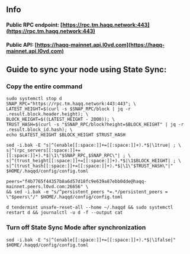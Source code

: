 ## Info
#### Public RPC endpoint: [https://rpc.tm.haqq.network:443](https://rpc.tm.haqq.network:443)
#### Public API: [https://haqq-mainnet.api.l0vd.com](https://haqq-mainnet.api.l0vd.com)

## Guide to sync your node using State Sync:

### Copy the entire command
```
sudo systemctl stop d
SNAP_RPC="https://rpc.tm.haqq.network:443:443"; \
LATEST_HEIGHT=$(curl -s $SNAP_RPC/block | jq -r .result.block.header.height); \
BLOCK_HEIGHT=$((LATEST_HEIGHT - 2000)); \
TRUST_HASH=$(curl -s "$SNAP_RPC/block?height=$BLOCK_HEIGHT" | jq -r .result.block_id.hash); \
echo $LATEST_HEIGHT $BLOCK_HEIGHT $TRUST_HASH

sed -i.bak -E "s|^(enable[[:space:]]+=[[:space:]]+).*$|\1true| ; \
s|^(rpc_servers[[:space:]]+=[[:space:]]+).*$|\1\"$SNAP_RPC,$SNAP_RPC\"| ; \
s|^(trust_height[[:space:]]+=[[:space:]]+).*$|\1$BLOCK_HEIGHT| ; \
s|^(trust_hash[[:space:]]+=[[:space:]]+).*$|\1\"$TRUST_HASH\"|" $HOME/.haqqd/config/config.toml

peers="f4b7765f44357b8a6d57d18fc9e639a87ebb0dde@haqq-mainnet.peers.l0vd.com:26656" \
&& sed -i.bak -e "s/^persistent_peers *=.*/persistent_peers = \"$peers\"/" $HOME/.haqqd/config/config.toml 

d tendermint unsafe-reset-all --home ~/.haqqd && sudo systemctl restart d && journalctl -u d -f --output cat
```

### Turn off State Sync Mode after synchronization
```
sed -i.bak -E "s|^(enable[[:space:]]+=[[:space:]]+).*$|\1false|" $HOME/.haqqd/config/config.toml
```
